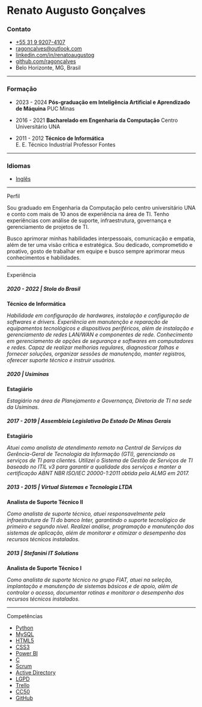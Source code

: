 # Renato Augusto Gonçalves   


### Contato

*   [+55 31 9 9207-4107](https://wa.me/5531992074107)
*   [ragoncalves@outlook.com](mailto:ragoncalves@outlook.com)
*   [linkedin.com/in/renatoaugustog](https://www.linkedin.com/in/renatoaugustog/)
*   [github.com/ragoncalves](https://github.com/ragoncalves)
*   Belo Horizonte, MG, Brasil
___

### Formação

*   2023 - 2024
    **Pós-graduação em Inteligência Artificial e Aprendizado de Máquina** 
    PUC Minas

*   2016 - 2021
    **Bacharelado em Engenharia da Computação** 
    Centro Universitário UNA



*   2011 - 2012
    **Técnico de Informática**  
    E. E. Técnico Industrial Professor Fontes

___  
### Idiomas

*   [Inglês](https://www.efset.org/cert/sf5DgQ)
___

Perfil


Sou graduado em Engenharia da Computação pelo centro universitário UNA e conto com mais de 10 anos de experiência na área de TI. Tenho experiências com análise de suporte, infraestrutura, governança e gerenciamento de projetos de TI.  
  
Busco aprimorar minhas habilidades interpessoais, comunicação e empatia, além de ter uma visão crítica e estratégica. Sou dedicado, comprometido e proativo, gosto de trabalhar em equipe e busco sempre aprimorar meus conhecimentos e habilidades.
___

Experiência


##### 2020 - 2022 | Stola do Brasil 
**Técnico de Informática**

*Habilidade em configuração de hardwares, instalação e configuração de softwares e drivers. Experiência em manutenção e reparação de equipamentos tecnológicos e dispositivos periféricos, além de instalação e gerenciamento de redes LAN/WAN e componentes de rede. Conhecimento em gerenciamento de opções de segurança e softwares em computadores e redes. Capaz de realizar melhorias regulares, diagnosticar falhas e fornecer soluções, organizar sessões de manutenção, manter registros, oferecer suporte técnico e instruir usuários.*


##### 2020 | Usiminas
**Estagiário**

*Estagiário na área de Planejamento e Governança, Diretoria de TI na sede da Usiminas.*


##### 2017 - 2019 | Assembleia Legislativa Do Estado De Minas Gerais
**Estagiário**

*Atuei como analista de atendimento remoto na Central de Serviços da Gerência-Geral de Tecnologia da Informação (GTI), gerenciando os serviços de TI para clientes. Utilizei o Sistema de Gestão de Serviços de TI baseado no ITIL v3 para garantir a qualidade dos serviços e manter a certificação ABNT NBR ISO/IEC 20000-1:2011 obtida pela ALMG em 2017.*


##### 2013 - 2015 | Virtual Sistemas e Tecnologia LTDA
**Analista de Suporte Técnico II**

*Como analista de suporte técnico, atuei responsavelmente pela infraestrutura de TI do banco Inter, garantindo o suporte tecnológico de primeiro e segundo nível. Realizei análise, programação e manutenção dos sistemas de aplicação, além de monitorar e otimizar o desempenho dos recursos técnicos instalados.*


##### 2013 | Stefanini IT Solutions
**Analista de Suporte Técnico I**

*Como analista de suporte técnico no grupo FIAT, atuei na seleção, implantação e manutenção de sistemas básicos e de apoio, além de controlar o acesso, documentar rotinas e monitorar o desempenho dos recursos técnicos instalados.*
___

Competências


*   [Python](https://www.udemy.com/certificate/UC-04e32867-bf50-4c59-9261-d8e3d86479cd)
*   [MySQL](https://www.udemy.com/certificate/UC-732489e2-8d67-4091-9260-0d84411f548c/)
*   [HTML5](none.pdf)
*   [CSS3](none.pdf)
*   [Power BI](https://www.udemy.com/certificate/UC-795e0295-5411-4d1c-8341-56855ccd85d1/)
*   [C](https://www.udemy.com/certificate/UC-77d20356-d60f-4e37-ba5d-9c620b3db726/)
*   [Scrum](https://www.udemy.com/certificate/UC-3752f3bc-3f5d-42ac-9ade-dc635677146a/)
*   [Active Directory](https://www.udemy.com/certificate/UC-e374a9cb-34f8-4e47-b855-a386f34e3fdd/)
*   [LGPD](https://www.udemy.com/certificate/UC-13e5a63f-38a4-4ecc-8fd1-7e88a90a3d29/)
*   [Trello](https://www.udemy.com/certificate/UC-7c870709-03a1-4919-a55a-60aec3d271fd/)
*   [CC50](cc50.pdf)
*   [GitHub](https://www.udemy.com/certificate/UC-b1749887-3824-49d6-bb92-90d903e254ec/)